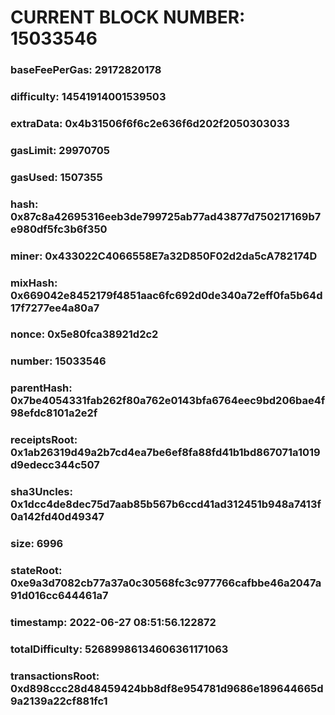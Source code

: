 # CURRENT BLOCK NUMBER: 15033546

### baseFeePerGas: 29172820178
### difficulty: 14541914001539503
### extraData: 0x4b31506f6f6c2e636f6d202f2050303033
### gasLimit: 29970705
### gasUsed: 1507355
### hash: 0x87c8a42695316eeb3de799725ab77ad43877d750217169b7e980df5fc3b6f350
### miner: 0x433022C4066558E7a32D850F02d2da5cA782174D
### mixHash: 0x669042e8452179f4851aac6fc692d0de340a72eff0fa5b64d17f7277ee4a80a7
### nonce: 0x5e80fca38921d2c2
### number: 15033546
### parentHash: 0x7be4054331fab262f80a762e0143bfa6764eec9bd206bae4f98efdc8101a2e2f
### receiptsRoot: 0x1ab26319d49a2b7cd4ea7be6ef8fa88fd41b1bd867071a1019d9edecc344c507
### sha3Uncles: 0x1dcc4de8dec75d7aab85b567b6ccd41ad312451b948a7413f0a142fd40d49347
### size: 6996
### stateRoot: 0xe9a3d7082cb77a37a0c30568fc3c977766cafbbe46a2047a91d016cc644461a7
### timestamp: 2022-06-27 08:51:56.122872
### totalDifficulty: 52689986134606361171063
### transactionsRoot: 0xd898ccc28d48459424bb8df8e954781d9686e189644665d9a2139a22cf881fc1
